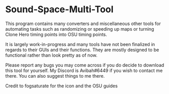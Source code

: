 # Sound-Space-Multi-Tool

This program contains many converters and miscellaneous other tools for automating tasks such as randomizing or speeding up maps or turning Clone Hero timing points into OSU timing points.

It is largely work-in-progress and many tools have not been finalized in regards to their GUIs and their functions. They are mostly designed to be functional rather than look pretty as of now.

Please report any bugs you may come across if you do decide to download this tool for yourself. My Discord is Avibah#6449 if you wish to contact me there. You can also suggest things to me there.



Credit to fogsaturate for the icon and the OSU guides
